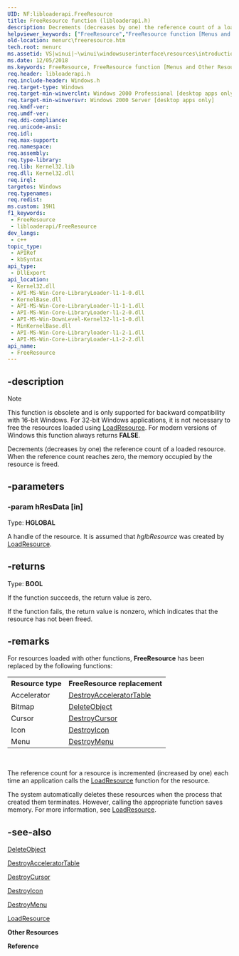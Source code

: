 ```yaml
---
UID: NF:libloaderapi.FreeResource
title: FreeResource function (libloaderapi.h)
description: Decrements (decreases by one) the reference count of a loaded resource. When the reference count reaches zero, the memory occupied by the resource is freed.
helpviewer_keywords: ["FreeResource","FreeResource function [Menus and Other Resources]","_win32_FreeResource","_win32_freeresource_cpp","libloaderapi/FreeResource","menurc.freeresource","winui._win32_freeresource"]
old-location: menurc\freeresource.htm
tech.root: menurc
ms.assetid: VS|winui|~\winui\windowsuserinterface\resources\introductiontoresources\resourcereference\resourcefunctions\freeresource.htm
ms.date: 12/05/2018
ms.keywords: FreeResource, FreeResource function [Menus and Other Resources], _win32_FreeResource, _win32_freeresource_cpp, libloaderapi/FreeResource, menurc.freeresource, winui._win32_freeresource
req.header: libloaderapi.h
req.include-header: Windows.h
req.target-type: Windows
req.target-min-winverclnt: Windows 2000 Professional [desktop apps only]
req.target-min-winversvr: Windows 2000 Server [desktop apps only]
req.kmdf-ver: 
req.umdf-ver: 
req.ddi-compliance: 
req.unicode-ansi: 
req.idl: 
req.max-support: 
req.namespace: 
req.assembly: 
req.type-library: 
req.lib: Kernel32.lib
req.dll: Kernel32.dll
req.irql: 
targetos: Windows
req.typenames: 
req.redist: 
ms.custom: 19H1
f1_keywords:
 - FreeResource
 - libloaderapi/FreeResource
dev_langs:
 - c++
topic_type:
 - APIRef
 - kbSyntax
api_type:
 - DllExport
api_location:
 - Kernel32.dll
 - API-MS-Win-Core-LibraryLoader-l1-1-0.dll
 - KernelBase.dll
 - API-MS-Win-Core-LibraryLoader-l1-1-1.dll
 - API-MS-Win-Core-LibraryLoader-l1-2-0.dll
 - API-MS-Win-DownLevel-Kernel32-l1-1-0.dll
 - MinKernelBase.dll
 - API-MS-Win-Core-Libraryloader-l1-2-1.dll
 - API-MS-Win-Core-LibraryLoader-L1-2-2.dll
api_name:
 - FreeResource
---
```


## -description

> [!Note]
>This  function is obsolete and is only supported for backward compatibility with 16-bit Windows. For 32-bit Windows applications, it is not necessary to free the resources loaded using <a href="/windows/win32/api/libloaderapi/nf-libloaderapi-loadresource">LoadResource</a>. For modern versions of Windows this function always returns <b>FALSE</b>.

Decrements (decreases by one) the reference count of a loaded resource. When the reference count reaches zero, the memory occupied by the resource is freed.

## -parameters

### -param hResData [in]

Type: <b>HGLOBAL</b>

A handle of the resource. It is assumed that <i>hglbResource</i> was created by <a href="/windows/win32/api/libloaderapi/nf-libloaderapi-loadresource">LoadResource</a>.

## -returns

Type: <b>BOOL</b>

If the function succeeds, the return value is zero.

If the function fails, the return value is nonzero, which indicates that the resource has not been freed.

## -remarks

For resources loaded with other functions, <b>FreeResource</b> has been replaced by the following functions:

<table class="clsStd">
<tr>
<th>Resource type</th>
<th>FreeResource replacement</th>
</tr>
<tr>
<td>Accelerator</td>
<td>
<a href="/windows/win32/api/winuser/nf-winuser-destroyacceleratortable">DestroyAcceleratorTable</a>
</td>
</tr>
<tr>
<td>Bitmap</td>
<td>
<a href="/windows/desktop/api/wingdi/nf-wingdi-deleteobject">DeleteObject</a>
</td>
</tr>
<tr>
<td>Cursor</td>
<td>
<a href="/windows/win32/api/winuser/nf-winuser-destroycursor">DestroyCursor</a>
</td>
</tr>
<tr>
<td>Icon</td>
<td>
<a href="/windows/win32/api/winuser/nf-winuser-destroyicon">DestroyIcon</a>
</td>
</tr>
<tr>
<td>Menu</td>
<td>
<a href="/windows/win32/api/winuser/nf-winuser-destroymenu">DestroyMenu</a>
</td>
</tr>
</table>
 

The reference count for a resource is incremented (increased by one) each time an application calls the <a href="/windows/win32/api/libloaderapi/nf-libloaderapi-loadresource">LoadResource</a> function for the resource.

The system automatically deletes these resources when the process that created them terminates. However, calling the appropriate function saves memory.  For more information, see <a href="/windows/win32/api/libloaderapi/nf-libloaderapi-loadresource">LoadResource</a>.

## -see-also

<a href="/windows/desktop/api/wingdi/nf-wingdi-deleteobject">DeleteObject</a>



<a href="/windows/win32/api/winuser/nf-winuser-destroyacceleratortable">DestroyAcceleratorTable</a>



<a href="/windows/win32/api/winuser/nf-winuser-destroycursor">DestroyCursor</a>



<a href="/windows/win32/api/winuser/nf-winuser-destroyicon">DestroyIcon</a>



<a href="/windows/win32/api/winuser/nf-winuser-destroymenu">DestroyMenu</a>



<a href="/windows/win32/api/libloaderapi/nf-libloaderapi-loadresource">LoadResource</a>



<b>Other Resources</b>



<b>Reference</b>
